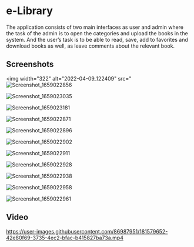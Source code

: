 # e-Library

The application consists of two main interfaces as user and admin where the task of the admin is 
to open the categories and upload the books in the system.
And the user’s task is to be able to read, save, add to favorites and download books as well, as 
leave comments about the relevant book.

## Screenshots

<img width="322" alt="2022-04-09_122409" src="![Screenshot_1659022856](https://user-images.githubusercontent.com/86987951/181580746-7bc7f7e3-6313-4868-9f76-feece2efcec2.png)

![Screenshot_1659023035](https://user-images.githubusercontent.com/86987951/181580831-4c093ccf-f859-442f-a381-c479cb3bf0c7.png)

![Screenshot_1659023181](https://user-images.githubusercontent.com/86987951/181581215-8b3708a0-4cfc-4b92-aa56-01c988f1506f.png)

![Screenshot_1659022871](https://user-images.githubusercontent.com/86987951/181580890-221ace11-1c2a-4f69-bbd5-f3f07261335d.png)

![Screenshot_1659022896](https://user-images.githubusercontent.com/86987951/181581238-b57b96d8-f44a-4ccb-adfc-152ddfa96903.png)

![Screenshot_1659022902](https://user-images.githubusercontent.com/86987951/181581261-abf1dbe0-2ec6-4674-82c3-4cc4708e689a.png)

![Screenshot_1659022911](https://user-images.githubusercontent.com/86987951/181582668-907de885-ff14-49df-8175-7aa57084488c.png)


![Screenshot_1659022928](https://user-images.githubusercontent.com/86987951/181582387-24ea395d-c8e0-41d7-916b-cde09ae9d7f7.png)

![Screenshot_1659022938](https://user-images.githubusercontent.com/86987951/181581758-26b1ee6f-8285-4245-924a-c10b086b7d3c.png)

![Screenshot_1659022958](https://user-images.githubusercontent.com/86987951/181581784-021b71b9-c7f8-46b0-b61b-34676e593ac4.png)

![Screenshot_1659022961](https://user-images.githubusercontent.com/86987951/181581831-2042bd32-0d80-440e-8e95-a8967c1795b0.png)

## Video 

https://user-images.githubusercontent.com/86987951/181579652-42e80f69-3735-4ec2-bfac-b415827ba73a.mp4

